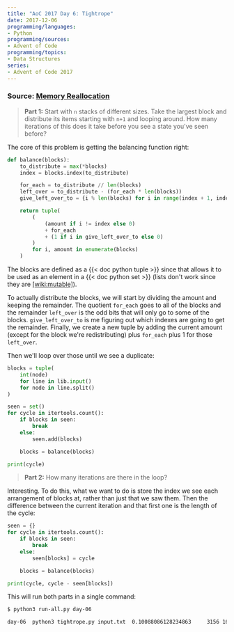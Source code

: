 ```yaml
---
title: "AoC 2017 Day 6: Tightrope"
date: 2017-12-06
programming/languages:
- Python
programming/sources:
- Advent of Code
programming/topics:
- Data Structures
series:
- Advent of Code 2017
---
```

### Source: [Memory Reallocation](http://adventofcode.com/2017/day/6)

> **Part 1:** Start with `n` stacks of different sizes. Take the largest block and distribute its items starting with `n+1` and looping around. How many iterations of this does it take before you see a state you've seen before?

<!--more-->

The core of this problem is getting the balancing function right:

```python
def balance(blocks):
    to_distribute = max(*blocks)
    index = blocks.index(to_distribute)

    for_each = to_distribute // len(blocks)
    left_over = to_distribute - (for_each * len(blocks))
    give_left_over_to = {i % len(blocks) for i in range(index + 1, index + 1 + left_over)}

    return tuple(
        (
            (amount if i != index else 0)
            + for_each
            + (1 if i in give_left_over_to else 0)
        )
        for i, amount in enumerate(blocks)
    )
```

The blocks are defined as a {{< doc python tuple >}} since that allows it to be used as an element in a {{< doc python set >}} (lists don't work since they are [[wiki:mutable]]()).

To actually distribute the blocks, we will start by dividing the amount and keeping the remainder. The quotient `for_each` goes to all of the blocks and the remainder `left_over` is the odd bits that will only go to some of the blocks. `give_left_over_to` is me figuring out which indexes are going to get the remainder. Finally, we create a new tuple by adding the current amount (except for the block we're redistributing) plus `for_each` plus 1 for those `left_over`.

Then we'll loop over those until we see a duplicate:

```python
blocks = tuple(
    int(node)
    for line in lib.input()
    for node in line.split()
)

seen = set()
for cycle in itertools.count():
    if blocks in seen:
        break
    else:
        seen.add(blocks)

    blocks = balance(blocks)

print(cycle)
```

> **Part 2:** How many iterations are there in the loop?

Interesting. To do this, what we want to do is store the index we see each arrangement of blocks at, rather than just that we saw them. Then the difference between the current iteration and that first one is the length of the cycle:

```python
seen = {}
for cycle in itertools.count():
    if blocks in seen:
        break
    else:
        seen[blocks] = cycle

    blocks = balance(blocks)

print(cycle, cycle - seen[blocks])
```

This will run both parts in a single command:

```bash
$ python3 run-all.py day-06

day-06  python3 tightrope.py input.txt  0.10088086128234863     3156 1610
```
